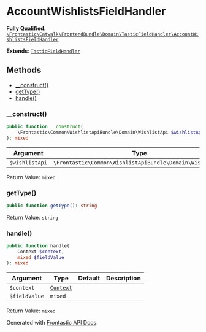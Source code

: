 #  AccountWishlistsFieldHandler

**Fully Qualified**: [`\Frontastic\Catwalk\FrontendBundle\Domain\TasticFieldHandler\AccountWishlistsFieldHandler`](../../../../../src/php/FrontendBundle/Domain/TasticFieldHandler/AccountWishlistsFieldHandler.php)

**Extends**: [`TasticFieldHandler`](../TasticFieldHandler.md)

## Methods

* [__construct()](#__construct)
* [getType()](#gettype)
* [handle()](#handle)

### __construct()

```php
public function __construct(
    \Frontastic\Common\WishlistApiBundle\Domain\WishlistApi $wishlistApi
): mixed
```

Argument|Type|Default|Description
--------|----|-------|-----------
`$wishlistApi`|`\Frontastic\Common\WishlistApiBundle\Domain\WishlistApi`||

Return Value: `mixed`

### getType()

```php
public function getType(): string
```

Return Value: `string`

### handle()

```php
public function handle(
    Context $context,
    mixed $fieldValue
): mixed
```

Argument|Type|Default|Description
--------|----|-------|-----------
`$context`|[`Context`](../../../ApiCoreBundle/Domain/Context.md)||
`$fieldValue`|`mixed`||

Return Value: `mixed`

Generated with [Frontastic API Docs](https://github.com/FrontasticGmbH/apidocs).
